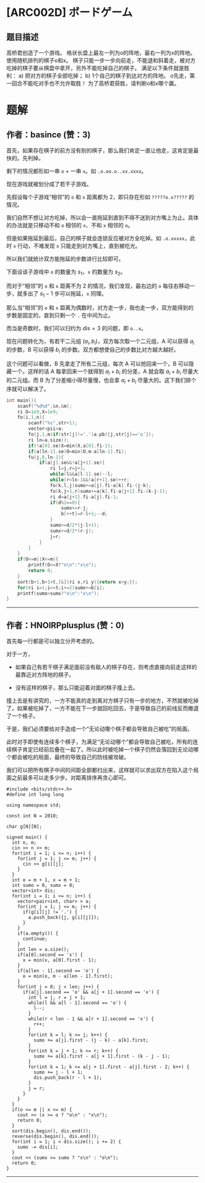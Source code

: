 # [ARC002D] ボードゲーム

## 题目描述

高桥君创造了一个游戏。
格状长盘上最左一列为o的阵地，最右一列为x的阵地。
使用随机排列的棋子o和x。
棋子只能一步一步向前走，不能退和斜着走，被对方吃掉的棋子要从棋盘中拿开，另外不能吃掉自己的棋子。
满足以下条件就是胜利：
    a) 把对方的棋子全部吃掉；
    b) 1个自己的棋子到达对方的阵地。
o先走，第一回合不能吃对手也不允许取胜！
为了高桥君获胜，请判断o和x哪个赢。

# 题解

## 作者：basince (赞：3)

首先，如果存在棋子的前方没有别的棋子，那么我们肯定一直让他走，这肯定是最快的。先判掉。

剩下的情况都形如一串 `o` + 一串 `x`。如 `.o.oo.o..xx.xxxx`。

现在游戏就被划分成了若干子游戏。

先假设每个子游戏“相邻”的 `o` 和 `x` 距离都为 $2$，即只存在形如 `?????o.x?????` 的情况。

我们自然不想让对方吃掉，所以会一直拖延到直到不得不送到对方嘴上为止。具体的办法就是只移动不和 `o` 相邻的 `x`、不和 `x` 相邻的 `o`。

但是如果拖延到最后，自己的棋子就会连锁反应被对方全吃掉。如 `.o.xxxxx`，此时 `x` 行动，不难发现 `x` 只能走到对方嘴上，直到被吃光。

所以我们就统计双方能拖延的步数进行比较即可。

下面设该子游戏中 `o` 的数量为 $s_1$，`x` 的数量为 $s_2$。

而对于“相邻”的 `o` 和 `x` 距离不为 $2$ 的情况，我们发现，最右边的 `o` 每往右移动一步，就多出了 $s_1-1$ 步可以拖延，`x` 同理。

那么当“相邻”的 `o` 和 `x` 距离为偶数时，对方走一步，我也走一步，双方能得到的步数是固定的，直到只剩一个 `.` 在中间为止。

而当是奇数时，我们可以归约为 $dis=3$ 的问题，即 `o..x`。

现在问题转化为，有若干二元组 $(a_i,b_i)$，双方每次取一个二元组，A 可以获得 $a_i$ 的步数，B 可以获得 $b_i$ 的步数。双方都想使自己的步数比对方越大越好。

这个问题可以看做，B 先拿走了所有二元组，每次 A 可以抢回来一个，B 可以隐藏一个。这样的话 A 每拿回来一个就得到 $a_i+b_i$ 的分差，A 就会取 $a_i+b_i$ 尽量大的二元组。而 B 为了分差缩小得尽量慢，也会拿 $a_i+b_i$ 尽量大的。这下我们排个序就可以解决了。

```cpp
int main(){
	scanf("%d%d",&n,&m);
	ri O=1e9,X=1e9;
	fo(i,1,n){
		scanf("%s",str+1);
		vector<pii>a;
		fo(j,1,m)if(str[j]!='.')a.pb({j,str[j]=='o'});
		ri ln=a.size();
		if(!a[0].se)X=min(X,a[0].fi-1);
		if(a[ln-1].se)O=min(O,m-a[ln-1].fi);
		fu(j,0,ln-1){
			if(a[j].se&&!a[j+1].se){
				ri l=j,r=j+1;
				while(l&&a[l-1].se)--l;
				while(r<ln-1&&!a[r+1].se)++r;
				fo(k,l,j)sumo+=a[j].fi-a[k].fi-(j-k);
				fo(k,j+1,r)sumx+=a[k].fi-a[j+1].fi-(k-j-1);
				ri d=a[j+1].fi-a[j].fi-1;
				if(d%2==0){
					sumx+=r-j;
					b[++t]=r-l+1;--d;
				}
				sumo+=d/2*(j-l+1);
				sumx+=d/2*(r-j);
				j=r;
			}
		}
	}
	if(O<=m||X<=m){
		printf(O<=X?"o\n":"x\n");
		return 0;
	}
	sort(b+1,b+1+t,[&](ri x,ri y){return x>y;});
	for(ri i=1;i<=t;i+=2)sumo+=b[i];
	printf(sumo>sumx?"o\n":"x\n");
}
```

---

## 作者：HNOIRPplusplus (赞：0)

首先每一行都是可以独立分开考虑的。

对于一方，

- 如果自己有若干棋子满足面前没有敌人的棋子存在，则考虑直接向前走这样的最靠近对方阵地的棋子。

- 没有这样的棋子，那么只能迎着对面的棋子撞上去。

撞上去是有讲究的，一方不能真的走到离对方棋子只有一步的地方，不然就被吃掉了。如果被吃掉了，一方不能在下一步就回吃回去，于是导致自己的前线反而撤退了一个格子。

于是，我们必须要给对手造成一个“无论动哪个棋子都会导致自己被吃”的局面。

此时对手即使有连续多个棋子，为满足“无论动哪个”都会导致自己被吃，所有的连续棋子肯定已经前后叠在一起了。所以此时被吃掉一个棋子仍然会落回到无论动哪个都会被吃的局面，最终的导致自己的防线被攻破。

我们可以把所有棋子中间的间距全部都扫出来，这样就可以求出双方在陷入这个局面之前最多可以走多少步。对距离排序再贪心即可。

```
#include <bits/stdc++.h>
#define int long long

using namespace std;

const int N = 2010;

char g[N][N];

signed main() {
  int n, m;
  cin >> n >> m;
  for(int i = 1; i <= n; i++) {
    for(int j = 1; j <= m; j++) {
      cin >> g[i][j];
    }
  }
  int o = m + 1, x = m + 1;
  int sumo = 0, sumx = 0;
  vector<int> dis;
  for(int i = 1; i <= n; i++) {
    vector<pair<int, char> > a;
    for(int j = 1; j <= m; j++) {
      if(g[i][j] != '.') {
        a.push_back({j, g[i][j]});
      }
    }
    if(a.empty()) {
      continue;
    }
    int len = a.size();
    if(a[0].second == 'x') {
      x = min(x, a[0].first - 1);
    }
    if(a[len - 1].second == 'o') {
      o = min(o, m - a[len - 1].first);
    }
    for(int j = 0; j < len; j++) {
      if(a[j].second == 'o' && a[j + 1].second == 'x') {
        int l = j, r = j + 1;
        while(l && a[l - 1].second == 'o') {
          l--;
        }
        while(r < len - 1 && a[r + 1].second == 'x') {
          r++;
        }
        for(int k = l; k <= j; k++) {
          sumo += a[j].first - (j - k) - a[k].first;
        }
        for(int k = j + 1; k <= r; k++) {
          sumx += a[k].first - a[j + 1].first - (k - j - 1);
        }
        for(int k = 1; k <= a[j + 1].first - a[j].first - 2; k++) {
          sumo += j - l + 1;
          dis.push_back(r - l + 1);
        }
        j = r;
      }
    }
  }
  if(o <= m || x <= m) {
    cout << (x >= o ? "o\n" : "x\n");
    return 0;
  }
  sort(dis.begin(), dis.end());
  reverse(dis.begin(), dis.end());
  for(int i = 1; i < dis.size(); i += 2) {
    sumo -= dis[i];
  }
  cout << (sumx >= sumo ? "x\n" : "o\n");
  return 0;
}
```

---

